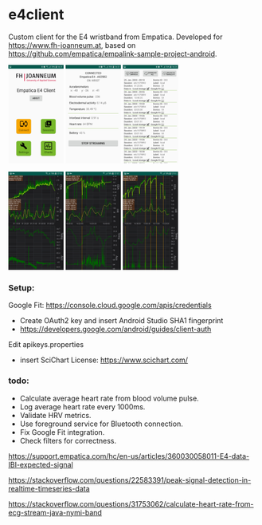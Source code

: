# e4client
Custom client for the E4 wristband from Empatica. Developed for https://www.fh-joanneum.at, based on https://github.com/empatica/empalink-sample-project-android.

<img src="https://github.com/j05t/e4client/blob/master/Screenshot_0.jpg" alt="Screenshot" width="22%" height="22%" /> <img src="https://github.com/j05t/e4client/blob/master/Screenshot_1.jpg" alt="Screenshot" width="22%" height="22%" /> <img src="https://github.com/j05t/e4client/blob/master/Screenshot_3.jpg" alt="Screenshot" width="22%" height="22%" /> 

<img src="https://github.com/j05t/e4client/blob/master/Screenshot_4.jpg" alt="Screenshot" width="22%" height="22%" /> <img src="https://github.com/j05t/e4client/blob/master/Screenshot_2.jpg" alt="Screenshot" width="22%" height="22%" /> <img src="https://github.com/j05t/e4client/blob/master/Screenshot_5.jpg" alt="Screenshot" width="22%" height="22%" />

### Setup:

Google Fit: https://console.cloud.google.com/apis/credentials
* Create OAuth2 key and insert Android Studio SHA1 fingerprint 
* https://developers.google.com/android/guides/client-auth

Edit apikeys.properties
* insert SciChart License: https://www.scichart.com/

### todo:
* Calculate average heart rate from blood volume pulse. 
* Log average heart rate every 1000ms.
* Validate HRV metrics. 
* Use foreground service for Bluetooth connection.
* Fix Google Fit integration.
* Check filters for correctness.

https://support.empatica.com/hc/en-us/articles/360030058011-E4-data-IBI-expected-signal

https://stackoverflow.com/questions/22583391/peak-signal-detection-in-realtime-timeseries-data

https://stackoverflow.com/questions/31753062/calculate-heart-rate-from-ecg-stream-java-nymi-band

